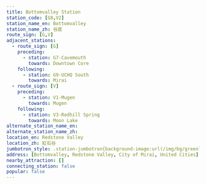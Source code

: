 ```yaml
---
title: Bottomvalley Station
station_code: [G8,V2]
station_name_en: Bottomvalley
station_name_zh: 谷底
route_sign: [G,V]
adjacent_stations:
  - route_sign: [G]
    preceding:
      - station: G7-Cavemouth
        towards: Downtown Core
    following:
      - station: G9-UCHQ South
        towards: Mirai
  - route_sign: [V]
    preceding:
      - station: V1-Mugen
        towards: Mugen
    following:
      - station: V3-Redhill Spring
        towards: Moon Lake
alternate_station_name_en: 
alternate_station_name_zh: 
location_en: Redstone Valley
location_zh: 紅石谷
jumbotron_style: .station-jumbotron{background-image:url(/img/bg/greenline.png),url(/img/bg/victoryline.png);background-repeat:no-repeat;background-size:100% 10px;background-position:0 115px,0 145px}
address: [Bottomvalley, Redstone Valley, City of Mirai, United Cities]
nearby_attraction: []
connecting_station: false
popular: false
---
```


